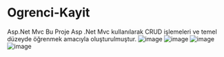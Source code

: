 # Ogrenci-Kayit
Asp.Net Mvc
Bu Proje Asp .Net Mvc kullanılarak CRUD işlemeleri ve temel düzeyde öğrenmek amacıyla oluşturulmuştur.
![image](https://user-images.githubusercontent.com/89140860/178228632-b152b3c9-1afd-453e-8f39-568c40df8064.png)
![image](https://user-images.githubusercontent.com/89140860/178228685-ca313271-dade-4262-9f24-281239b89d50.png)
![image](https://user-images.githubusercontent.com/89140860/178228723-bbaf46ff-21b1-4b73-99fd-cc47299c2252.png)
![image](https://user-images.githubusercontent.com/89140860/178228760-208c1842-573e-4301-8e99-8c6aa4e3ed4a.png)

